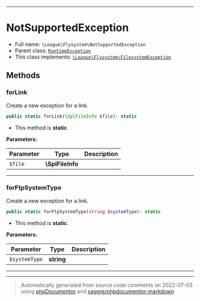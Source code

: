 ***

# NotSupportedException





* Full name: `\League\Flysystem\NotSupportedException`
* Parent class: [`RuntimeException`](../../RuntimeException.md)
* This class implements:
[`\League\Flysystem\FilesystemException`](./FilesystemException.md)




## Methods


### forLink

Create a new exception for a link.

```php
public static forLink(\SplFileInfo $file): static
```



* This method is **static**.




**Parameters:**

| Parameter | Type | Description |
|-----------|------|-------------|
| `$file` | **\SplFileInfo** |  |




***

### forFtpSystemType

Create a new exception for a link.

```php
public static forFtpSystemType(string $systemType): static
```



* This method is **static**.




**Parameters:**

| Parameter | Type | Description |
|-----------|------|-------------|
| `$systemType` | **string** |  |




***


***
> Automatically generated from source code comments on 2022-07-03 using [phpDocumentor](http://www.phpdoc.org/) and [saggre/phpdocumentor-markdown](https://github.com/Saggre/phpDocumentor-markdown)
